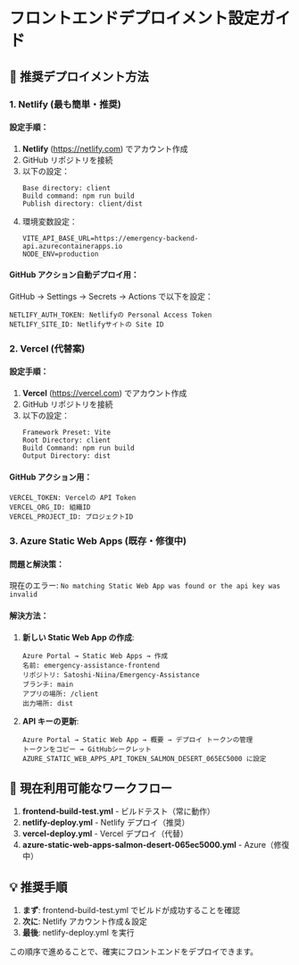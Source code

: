# フロントエンドデプロイメント設定ガイド

## 🎯 推奨デプロイメント方法

### 1. Netlify (最も簡単・推奨)

#### 設定手順：

1. **Netlify** (https://netlify.com) でアカウント作成
2. GitHub リポジトリを接続
3. 以下の設定：
   ```
   Base directory: client
   Build command: npm run build
   Publish directory: client/dist
   ```
4. 環境変数設定：
   ```
   VITE_API_BASE_URL=https://emergency-backend-api.azurecontainerapps.io
   NODE_ENV=production
   ```

#### GitHub アクション自動デプロイ用：

GitHub → Settings → Secrets → Actions で以下を設定：

```
NETLIFY_AUTH_TOKEN: Netlifyの Personal Access Token
NETLIFY_SITE_ID: Netlifyサイトの Site ID
```

### 2. Vercel (代替案)

#### 設定手順：

1. **Vercel** (https://vercel.com) でアカウント作成
2. GitHub リポジトリを接続
3. 以下の設定：
   ```
   Framework Preset: Vite
   Root Directory: client
   Build Command: npm run build
   Output Directory: dist
   ```

#### GitHub アクション用：

```
VERCEL_TOKEN: Vercelの API Token
VERCEL_ORG_ID: 組織ID
VERCEL_PROJECT_ID: プロジェクトID
```

### 3. Azure Static Web Apps (既存・修復中)

#### 問題と解決策：

現在のエラー: `No matching Static Web App was found or the api key was invalid`

#### 解決方法：

1. **新しい Static Web App の作成**:

   ```
   Azure Portal → Static Web Apps → 作成
   名前: emergency-assistance-frontend
   リポジトリ: Satoshi-Niina/Emergency-Assistance
   ブランチ: main
   アプリの場所: /client
   出力場所: dist
   ```

2. **API キーの更新**:
   ```
   Azure Portal → Static Web App → 概要 → デプロイ トークンの管理
   トークンをコピー → GitHubシークレット AZURE_STATIC_WEB_APPS_API_TOKEN_SALMON_DESERT_065EC5000 に設定
   ```

## 🔄 現在利用可能なワークフロー

1. **frontend-build-test.yml** - ビルドテスト（常に動作）
2. **netlify-deploy.yml** - Netlify デプロイ（推奨）
3. **vercel-deploy.yml** - Vercel デプロイ（代替）
4. **azure-static-web-apps-salmon-desert-065ec5000.yml** - Azure（修復中）

## 💡 推奨手順

1. **まず**: frontend-build-test.yml でビルドが成功することを確認
2. **次に**: Netlify アカウント作成＆設定
3. **最後**: netlify-deploy.yml を実行

この順序で進めることで、確実にフロントエンドをデプロイできます。
